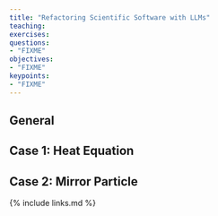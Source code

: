 ```yaml
---
title: "Refactoring Scientific Software with LLMs"
teaching: 
exercises: 
questions:
- "FIXME"
objectives:
- "FIXME"
keypoints:
- "FIXME"
---
```


## General

## Case 1: Heat Equation

## Case 2: Mirror Particle

{% include links.md %}
